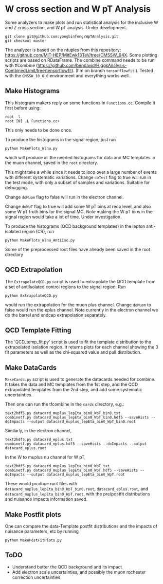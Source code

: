 # W cross section and W pT Analysis

Some analyzers to make plots and run statistical analysis for the inclusive W and Z cross section, and W pT analysis. Under development.

```
git clone git@github.com:yongbinfeng/WpTAnalysis.git
git checkout master
```

The analyzer is based on the ntuples from this repository: https://github.com/MiT-HEP/MitEwk13TeV/tree/CMSSW_94X. Some plotting scripts are based on RDataFrame. The combine command needs to be run with tfcombine (https://github.com/bendavid/HiggsAnalysis-CombinedLimit/tree/tensorflowfit). (I'm on branch `tensorflowfit`.). Tested with the `CMSSW_10_6_0` environment and everything works well.


## Make Histograms
This histogram makers reply on some functions in `Functions.cc`. Compile it first before using:
```
root -l
root [0] .L Functions.cc+
```
This only needs to be done once.

To produce the histograms in the signal region, just run
```
python MakePlots_Wlnu.py
```
which will produce all the needed histograms for data and MC templates in the muon channel, saved in the `root` directory. 

This might take a while since it needs to loop over a large number of events with different systematic variations. Change `doTest` flag to true will run in the test mode, with only a subset of samples and variations. Suitable for debugging.

Change `doMuon` flag to false will run in the electron channel. 

Change `doWpT` flag to true will add some W pT bins at reco level, and also some W pT truth bins for the signal MC. *Note* making the W pT bins in the signal region would take a lot of time. Under investigation.

To produce the histograms (QCD background templates) in the lepton anti-isolated region (CR), run
```
python MakePlots_Wlnu_AntiIso.py
```
Some of the preprocessed root files have already been saved in the root directory


## QCD Extrapolation
The `ExtrapolateQCD.py` script is used to extrapolate the QCD template from a set of antiIsolated control regions to the signal region. Run 
```
python ExtrapolateQCD.py
```
would run the extrapolation for the muon plus channel. Change `doMuon` to false would run the eplus channel. Note currently in the electron channel we do the barrel and endcap extrapolation separately.

## QCD Template Fitting
The 'QCD_temp_fit.py' script is used to fit the template distribution to the extrapolated isolation region. It returns plots for each channel showing the 3 fit parameters as well as the chi-squared value and pull distribution.

## Make DataCards
`MakeCards.py` script is used to generate the datacards needed for combine. It takes the data and MC templates from the 1st step, and the QCD extrapolated templates from the 2nd step, and add some systematic uncertainties. 

Then one can run the tfcombine in the `cards` directory, e.g.:
```
text2hdf5.py datacard_muplus_lepEta_bin0_WpT_bin0.txt
combinetf.py datacard_muplus_lepEta_bin0_WpT_bin0.hdf5 --saveHists --doImpacts --output datacard_muplus_lepEta_bin0_WpT_bin0.root
```

Similarly, in the electron channel,
```
text2hdf5.py datacard_eplus.txt 
combinetf.py datacard_eplus.hdf5 --saveHists --doImpacts --output datacard_eplus.root
```

In the W to muplus nu channel for W pT,
```
text2hdf5.py datacard_muplus_lepEta_bin0_WpT.txt
combinetf.py datacard_muplus_lepEta_bin0_WpT.hdf5 --saveHists --doImpacts --output datacard_muplus_lepEta_bin0_WpT.root
```

These would produce root files with `datacard_muplus_lepEta_bin0_WpT_bin0.root`, `datacard_eplus.root`, and `datacard_muplus_lepEta_bin0_WpT.root`, with the pre/postfit distributions and nuisance impacts information saved.

## Make Postfit plots
One can compare the data-Template postfit distributions and the impacts of nuisance parameters, etc by running
```
python MakePostFitPlots.py
```

## ToDO
- Understand better the QCD background and its impact
- Add electron scale uncertainties, and possibly the muon rochester correction uncertainties
